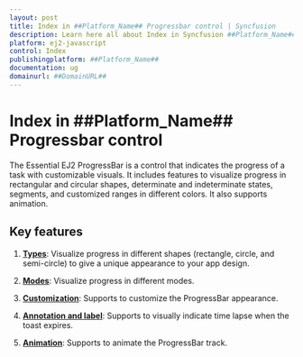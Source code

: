 ```yaml
---
layout: post
title: Index in ##Platform_Name## Progressbar control | Syncfusion
description: Learn here all about Index in Syncfusion ##Platform_Name## Progressbar control of Syncfusion Essential JS 2 and more.
platform: ej2-javascript
control: Index 
publishingplatform: ##Platform_Name##
documentation: ug
domainurl: ##DomainURL##
---
```


# Index in ##Platform_Name## Progressbar control

The Essential EJ2 ProgressBar is a control that indicates the progress of a task with customizable visuals. It includes features to visualize progress in rectangular and circular shapes, determinate and indeterminate states, segments, and customized ranges in different colors. It also supports animation.

## Key features

1. **[Types](./types/)**: Visualize progress in different shapes (rectangle, circle, and semi-circle) to give a unique appearance to your app design.

2. **[Modes](./modes/)**: Visualize progress in different modes.

3. **[Customization](./customization/)**: Supports to customize the ProgressBar appearance.

4. **[Annotation and label](./annotation/)**: Supports to visually indicate time lapse when the toast expires.

5. **[Animation](./animation/)**: Supports to animate the ProgressBar track.